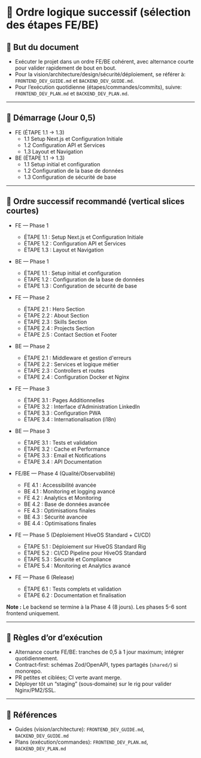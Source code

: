 # 📑 Ordre logique successif (sélection des étapes FE/BE)

## 🎯 But du document
- Exécuter le projet dans un ordre FE/BE cohérent, avec alternance courte pour valider rapidement de bout en bout.
- Pour la vision/architecture/design/sécurité/déploiement, se référer à: `FRONTEND_DEV_GUIDE.md` et `BACKEND_DEV_GUIDE.md`.
- Pour l’exécution quotidienne (étapes/commandes/commits), suivre: `FRONTEND_DEV_PLAN.md` et `BACKEND_DEV_PLAN.md`.

---
## 🚦 Démarrage (Jour 0,5)
- FE (ÉTAPE 1.1 → 1.3)
  - 1.1 Setup Next.js et Configuration Initiale
  - 1.2 Configuration API et Services  
  - 1.3 Layout et Navigation
- BE (ÉTAPE 1.1 → 1.3)
  - 1.1 Setup initial et configuration
  - 1.2 Configuration de la base de données
  - 1.3 Configuration de sécurité de base

---
## 🔁 Ordre successif recommandé (vertical slices courtes)

- FE — Phase 1
  - ÉTAPE 1.1 : Setup Next.js et Configuration Initiale
  - ÉTAPE 1.2 : Configuration API et Services
  - ÉTAPE 1.3 : Layout et Navigation

- BE — Phase 1
  - ÉTAPE 1.1 : Setup initial et configuration
  - ÉTAPE 1.2 : Configuration de la base de données
  - ÉTAPE 1.3 : Configuration de sécurité de base

- FE — Phase 2
  - ÉTAPE 2.1 : Hero Section
  - ÉTAPE 2.2 : About Section
  - ÉTAPE 2.3 : Skills Section
  - ÉTAPE 2.4 : Projects Section
  - ÉTAPE 2.5 : Contact Section et Footer

- BE — Phase 2
  - ÉTAPE 2.1 : Middleware et gestion d'erreurs
  - ÉTAPE 2.2 : Services et logique métier
  - ÉTAPE 2.3 : Controllers et routes
  - ÉTAPE 2.4 : Configuration Docker et Nginx

- FE — Phase 3
  - ÉTAPE 3.1 : Pages Additionnelles
  - ÉTAPE 3.2 : Interface d'Administration LinkedIn
  - ÉTAPE 3.3 : Configuration PWA
  - ÉTAPE 3.4 : Internationalisation (i18n)

- BE — Phase 3
  - ÉTAPE 3.1 : Tests et validation
  - ÉTAPE 3.2 : Cache et Performance
  - ÉTAPE 3.3 : Email et Notifications
  - ÉTAPE 3.4 : API Documentation

- FE/BE — Phase 4 (Qualité/Observabilité)
  - FE 4.1 : Accessibilité avancée
  - BE 4.1 : Monitoring et logging avancé
  - FE 4.2 : Analytics et Monitoring
  - BE 4.2 : Base de données avancée
  - FE 4.3 : Optimisations finales
  - BE 4.3 : Sécurité avancée
  - BE 4.4 : Optimisations finales

- FE — Phase 5 (Déploiement HiveOS Standard + CI/CD)
  - ÉTAPE 5.1 : Déploiement sur HiveOS Standard Rig
  - ÉTAPE 5.2 : CI/CD Pipeline pour HiveOS Standard
  - ÉTAPE 5.3 : Sécurité et Compliance
  - ÉTAPE 5.4 : Monitoring et Analytics avancé

- FE — Phase 6 (Release)
  - ÉTAPE 6.1 : Tests complets et validation
  - ÉTAPE 6.2 : Documentation et finalisation

**Note :** Le backend se termine à la Phase 4 (8 jours). Les phases 5-6 sont frontend uniquement.

---
## 🧭 Règles d’or d’exécution
- Alternance courte FE/BE: tranches de 0,5 à 1 jour maximum; intégrer quotidiennement.
- Contract‑first: schémas Zod/OpenAPI, types partagés (`shared/`) si monorepo.
- PR petites et ciblées; CI verte avant merge.
- Déployer tôt un “staging” (sous‑domaine) sur le rig pour valider Nginx/PM2/SSL.

---
## 🔗 Références
- Guides (vision/architecture): `FRONTEND_DEV_GUIDE.md`, `BACKEND_DEV_GUIDE.md`
- Plans (exécution/commandes): `FRONTEND_DEV_PLAN.md`, `BACKEND_DEV_PLAN.md`

